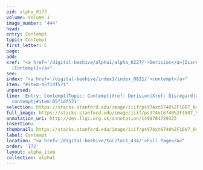 ```yaml
---
pid: alpha_0173
volume: Volume 1
image_number: '444'
head: 
entry: Contempt
topic: Contempt
first_letter: C
page: 
add: 
xref: "<a href='/digital-beehive/alpha1/alpha_0227/'>Derision</a>|Disregard|<a href='/digital-beehive/num2/num_0301/'>269
  [Contempt]</a>"
see: 
index: "<a href='/digital-beehive/index1/index_0821/'>contempt</a>"
item: "#item-05f1df571"
unparsed: 
line: 'Entry: Contempt|Topic: Contempt|Xref: Derision|Xref: Disregard|Xref: 269 [Contempt]|Index:
  contempt|#item-05f1df571'
selection: https://stacks.stanford.edu/image/iiif/ps974xt6740%2F1607_0443/792,2778,3061,566/full/0/default.jpg
full_image: https://stacks.stanford.edu/image/iiif/ps974xt6740%2F1607_0443/full/full/0/default.jpg
annotation_uri: http://dev.llgc.org.uk/annotation/1499784729323
insertion: 
thumbnail: https://stacks.stanford.edu/image/iiif/ps974xt6740%2F1607_0443/792,2778,600,180/250,/0/default.jpg
label: Contempt
location: "<a href='/digital-beehive/toc/toc1_434/'>Full Page</a>"
order: '172'
layout: alpha_item
collection: alpha1
---
```

